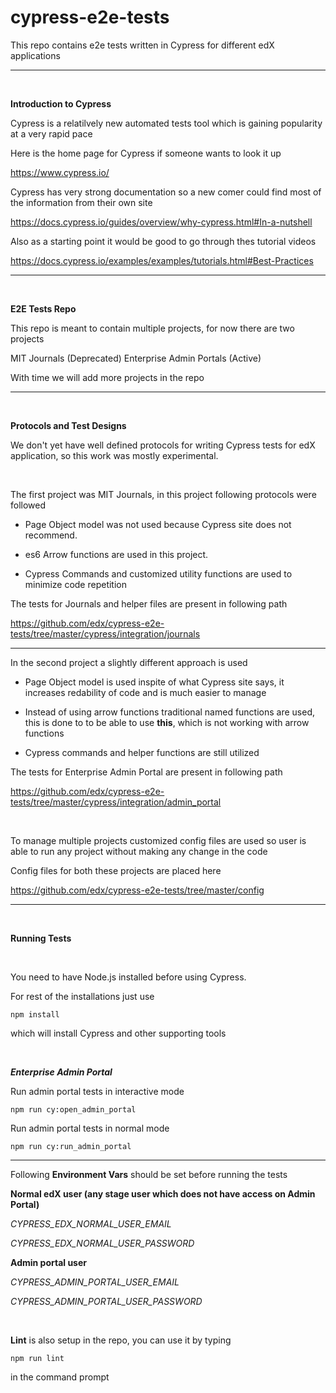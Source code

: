 # cypress-e2e-tests
This repo contains e2e tests written in Cypress for different edX applications

---
   
<br/>

**Introduction to Cypress**

Cypress is a relatilvely new automated tests tool which is gaining popularity at a very rapid pace

Here is the home page for Cypress if someone wants to look it up

https://www.cypress.io/

Cypress has very strong documentation so a new comer could find most of the information from their own site

https://docs.cypress.io/guides/overview/why-cypress.html#In-a-nutshell

Also as a starting point it would be good to go through thes tutorial videos

https://docs.cypress.io/examples/examples/tutorials.html#Best-Practices

---
<br/>

**E2E Tests Repo**

This repo is meant to contain multiple projects, for now there are two projects

MIT Journals (Deprecated)
Enterprise Admin Portals (Active)

With time we will add more projects in the repo

---
   
<br/>

**Protocols and Test Designs**

We don't yet have well defined protocols for writing Cypress tests for edX application, so this work was mostly experimental.

<br/>

The first project was MIT Journals, in this project following protocols were followed

* Page Object model was not used because Cypress site does not recommend.

* es6 Arrow functions are used in this project.

* Cypress Commands and customized utility functions are used to minimize code repetition


The tests for Journals and helper files are present in following path

https://github.com/edx/cypress-e2e-tests/tree/master/cypress/integration/journals

---

In the second project a slightly different approach is used

* Page Object model is used inspite of what Cypress site says, it increases redability of code and is much easier to manage 

* Instead of using arrow functions traditional named functions are used, this is done to to be able to use **this**, which is not working with arrow functions

* Cypress commands and helper functions are still utilized


The tests for Enterprise Admin Portal are present in following path

https://github.com/edx/cypress-e2e-tests/tree/master/cypress/integration/admin_portal

<br/>

To manage multiple projects customized config files are used so user is able to run any project without making any change in the code

Config files for both these projects are placed here

https://github.com/edx/cypress-e2e-tests/tree/master/config

---

<br/>

**Running Tests**

<br/>

You need to have Node.js installed before using Cypress.

For rest of the installations just use

`npm install`

which will install Cypress and other supporting tools

<br/>  

***Enterprise Admin Portal***


Run admin portal tests in interactive mode

`npm run cy:open_admin_portal`

Run admin portal tests in normal mode

`npm run cy:run_admin_portal`

---

Following **Environment Vars** should be set before running the tests

****Normal edX user (any stage user which does not have access on Admin Portal)****

*CYPRESS_EDX_NORMAL_USER_EMAIL*

*CYPRESS_EDX_NORMAL_USER_PASSWORD*

****Admin portal user****

*CYPRESS_ADMIN_PORTAL_USER_EMAIL*

*CYPRESS_ADMIN_PORTAL_USER_PASSWORD*

<br/>

**Lint** is also setup in the repo, you can use it by typing 

`npm run lint`

in the command prompt
